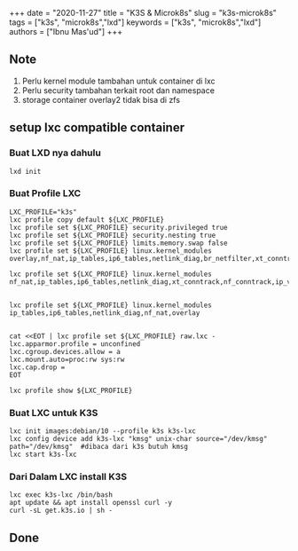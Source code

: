 +++ 
date = "2020-11-27"
title = "K3S & Microk8s"
slug = "k3s-microk8s"
tags = ["k3s", "microk8s","lxd"]
keywords = ["k3s", "microk8s","lxd"]
authors = ["Ibnu Mas'ud"]
+++

## Note

1. Perlu kernel module tambahan untuk container di lxc
2. Perlu security tambahan terkait root dan namespace
3. storage container overlay2 tidak bisa di zfs

## setup lxc compatible container

### Buat LXD nya dahulu

```
lxd init
```

### Buat Profile LXC
```
LXC_PROFILE="k3s"
lxc profile copy default ${LXC_PROFILE}
lxc profile set ${LXC_PROFILE} security.privileged true  
lxc profile set ${LXC_PROFILE} security.nesting true 
lxc profile set ${LXC_PROFILE} limits.memory.swap false
lxc profile set ${LXC_PROFILE} linux.kernel_modules overlay,nf_nat,ip_tables,ip6_tables,netlink_diag,br_netfilter,xt_conntrack,nf_conntrack,ip_vs,vxlan

lxc profile set ${LXC_PROFILE} linux.kernel_modules nf_nat,ip_tables,ip6_tables,netlink_diag,xt_conntrack,nf_conntrack,ip_vs,vxlan


lxc profile set ${LXC_PROFILE} linux.kernel_modules ip_tables,ip6_tables,netlink_diag,nf_nat,overlay


cat <<EOT | lxc profile set ${LXC_PROFILE} raw.lxc -
lxc.apparmor.profile = unconfined
lxc.cgroup.devices.allow = a
lxc.mount.auto=proc:rw sys:rw
lxc.cap.drop =
EOT

lxc profile show ${LXC_PROFILE}
```

### Buat LXC untuk K3S

```
lxc init images:debian/10 --profile k3s k3s-lxc
lxc config device add k3s-lxc "kmsg" unix-char source="/dev/kmsg" path="/dev/kmsg"  #dibaca dari k3s butuh kmsg
lxc start k3s-lxc
```

### Dari Dalam LXC install K3S

```
lxc exec k3s-lxc /bin/bash
apt update && apt install openssl curl -y
curl -sL get.k3s.io | sh -
```

## Done